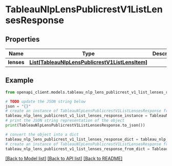# TableauNlpLensPublicrestV1ListLensesResponse


## Properties

Name | Type | Description | Notes
------------ | ------------- | ------------- | -------------
**lenses** | [**List[TableauNlpLensPublicrestV1ListLensItem]**](TableauNlpLensPublicrestV1ListLensItem.md) |  | [optional] 

## Example

```python
from openapi_client.models.tableau_nlp_lens_publicrest_v1_list_lenses_response import TableauNlpLensPublicrestV1ListLensesResponse

# TODO update the JSON string below
json = "{}"
# create an instance of TableauNlpLensPublicrestV1ListLensesResponse from a JSON string
tableau_nlp_lens_publicrest_v1_list_lenses_response_instance = TableauNlpLensPublicrestV1ListLensesResponse.from_json(json)
# print the JSON string representation of the object
print(TableauNlpLensPublicrestV1ListLensesResponse.to_json())

# convert the object into a dict
tableau_nlp_lens_publicrest_v1_list_lenses_response_dict = tableau_nlp_lens_publicrest_v1_list_lenses_response_instance.to_dict()
# create an instance of TableauNlpLensPublicrestV1ListLensesResponse from a dict
tableau_nlp_lens_publicrest_v1_list_lenses_response_from_dict = TableauNlpLensPublicrestV1ListLensesResponse.from_dict(tableau_nlp_lens_publicrest_v1_list_lenses_response_dict)
```
[[Back to Model list]](../README.md#documentation-for-models) [[Back to API list]](../README.md#documentation-for-api-endpoints) [[Back to README]](../README.md)


